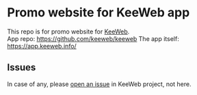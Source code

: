# Promo website for KeeWeb app  

This repo is for promo website for [KeeWeb](https://keeweb.info).  
App repo: https://github.com/keeweb/keeweb
The app itself: https://app.keeweb.info/  

## Issues

In case of any, please [open an issue](https://github.com/keeweb/keeweb/issues) in KeeWeb project, not here.
